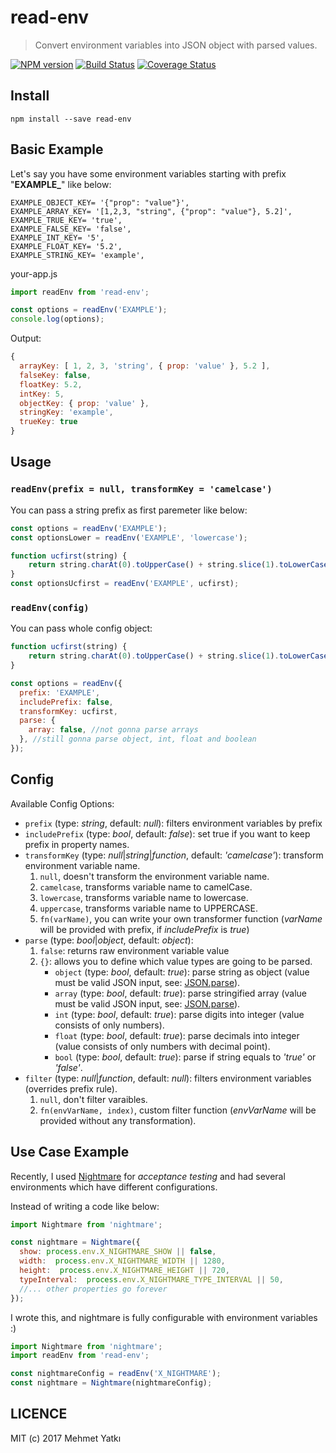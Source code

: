 # read-env
> Convert environment variables into JSON object with parsed values.

[![NPM version](https://badge.fury.io/js/read-env.svg)](https://www.npmjs.com/package/read-env)
[![Build Status](https://travis-ci.org/yatki/read-env.svg?branch=master)](https://travis-ci.org/yatki/read-env)
[![Coverage Status](https://coveralls.io/repos/github/yatki/read-env/badge.svg?branch=master&)](https://coveralls.io/github/yatki/read-env?branch=master)

## Install

```
npm install --save read-env
```

## Basic Example

Let's say you have some environment variables starting with prefix "**EXAMPLE_**" like below:
```
EXAMPLE_OBJECT_KEY= '{"prop": "value"}',
EXAMPLE_ARRAY_KEY= '[1,2,3, "string", {"prop": "value"}, 5.2]',
EXAMPLE_TRUE_KEY= 'true',
EXAMPLE_FALSE_KEY= 'false',
EXAMPLE_INT_KEY= '5',
EXAMPLE_FLOAT_KEY= '5.2',
EXAMPLE_STRING_KEY= 'example',
```

your-app.js
```javascript
import readEnv from 'read-env';

const options = readEnv('EXAMPLE');
console.log(options);
```

Output:
```javascript
{ 
  arrayKey: [ 1, 2, 3, 'string', { prop: 'value' }, 5.2 ],
  falseKey: false,
  floatKey: 5.2,
  intKey: 5,
  objectKey: { prop: 'value' },
  stringKey: 'example',
  trueKey: true 
}

```

## Usage

### `readEnv(prefix = null, transformKey = 'camelcase')`
You can pass a string prefix as first paremeter like below:

```javascript
const options = readEnv('EXAMPLE');
const optionsLower = readEnv('EXAMPLE', 'lowercase');

function ucfirst(string) {
    return string.charAt(0).toUpperCase() + string.slice(1).toLowerCase();
}
const optionsUcfirst = readEnv('EXAMPLE', ucfirst);

```

### `readEnv(config)`
You can pass whole config object:

```javascript
function ucfirst(string) {
    return string.charAt(0).toUpperCase() + string.slice(1).toLowerCase();
}

const options = readEnv({
  prefix: 'EXAMPLE',
  includePrefix: false,
  transformKey: ucfirst,
  parse: {
    array: false, //not gonna parse arrays
  }, //still gonna parse object, int, float and boolean
});
```

## Config

Available Config Options:
- `prefix` (type: *string*, default: *null*): filters environment variables by prefix
- `includePrefix` (type: *bool*, default: *false*): set true if you want to keep prefix in property names.
- `transformKey` (type: *null*|*string*|*function*, default: *'camelcase'*): transform environment variable name.
  1. `null`, doesn't transform the environment variable name.
  1. `camelcase`, transforms variable name to camelCase.
  1. `lowercase`, transforms variable name to lowercase.
  1. `uppercase`, transforms variable name to UPPERCASE.
  1. `fn(varName)`, you can write your own transformer function (*varName* will be provided with prefix, if *includePrefix* is *true*)
- `parse` (type: *bool*|*object*, default: *object*):
  1. `false`: returns raw environment variable value
  1. `{}`: allows you to define which value types are going to be parsed.
      - `object` (type: *bool*, default: *true*): parse string as object (value must be valid JSON input, see: [JSON.parse](https://developer.mozilla.org/en-US/docs/Web/JavaScript/Reference/Global_Objects/JSON/parse#Using_JSON.parse())).
      - `array` (type: *bool*, default: *true*): parse stringified array (value must be valid JSON input, see: [JSON.parse](https://developer.mozilla.org/en-US/docs/Web/JavaScript/Reference/Global_Objects/JSON/parse#Using_JSON.parse())).
      - `int` (type: *bool*, default: *true*): parse digits into integer (value consists of only numbers).
      - `float` (type: *bool*, default: *true*): parse decimals into integer (value consists of only numbers with decimal point).
      - `bool` (type: *bool*, default: *true*): parse if string equals to *'true'* or *'false'*.
- `filter` (type: *null*|*function*, default: *null*): filters environment variables (overrides prefix rule).
  1. `null`, don't filter varaibles.
  1. `fn(envVarName, index)`, custom filter function (*envVarName* will be provided without any transformation).
  
## Use Case Example
Recently, I used [Nightmare](https://github.com/segmentio/nightmare) for *acceptance testing* and had several environments which have different configurations.
 
Instead of writing a code like below:

```javascript
import Nightmare from 'nightmare';

const nightmare = Nightmare({
  show: process.env.X_NIGHTMARE_SHOW || false,
  width:  process.env.X_NIGHTMARE_WIDTH || 1280,
  height:  process.env.X_NIGHTMARE_HEIGHT || 720,
  typeInterval:  process.env.X_NIGHTMARE_TYPE_INTERVAL || 50,
  //... other properties go forever
});
```

I wrote this, and nightmare is fully configurable with environment variables :)
```javascript
import Nightmare from 'nightmare';
import readEnv from 'read-env';

const nightmareConfig = readEnv('X_NIGHTMARE');
const nightmare = Nightmare(nightmareConfig);
```
        
## LICENCE

MIT (c) 2017 Mehmet Yatkı
